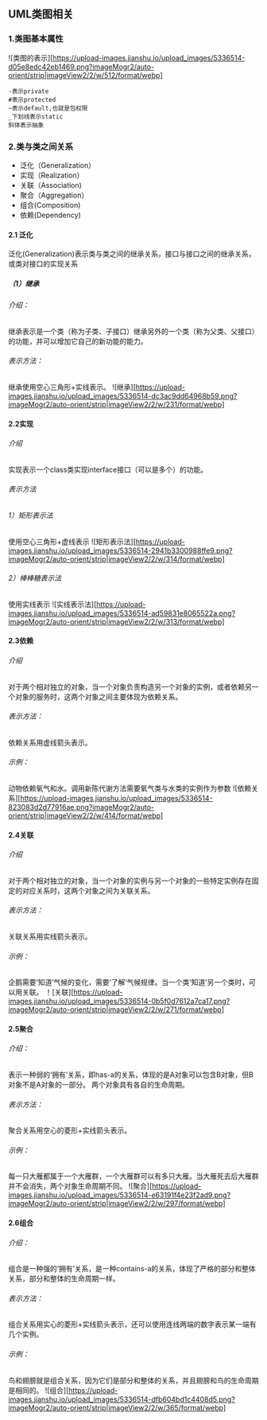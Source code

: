 ## UML类图相关

### 1.类图基本属性
![类图的表示][https://upload-images.jianshu.io/upload_images/5336514-d05e8edc42eb1469.png?imageMogr2/auto-orient/strip|imageView2/2/w/512/format/webp]
```
-表示private  
#表示protected
~表示default,也就是包权限  
_下划线表示static  
斜体表示抽象  
```
### 2.类与类之间关系
* 泛化（Generalization）
* 实现（Realization）
* 关联（Association)
* 聚合（Aggregation）
* 组合(Composition)
* 依赖(Dependency)

#### 2.1 泛化
泛化(Generalization)表示类与类之间的继承关系，接口与接口之间的继承关系，或类对接口的实现关系
##### （1）继承
###### 介绍：
继承表示是一个类（称为子类、子接口）继承另外的一个类（称为父类、父接口）的功能，并可以增加它自己的新功能的能力。
###### 表示方法：
继承使用空心三角形+实线表示。
![继承][https://upload-images.jianshu.io/upload_images/5336514-dc3ac9dd64968b59.png?imageMogr2/auto-orient/strip|imageView2/2/w/231/format/webp]

#### 2.2实现
###### 介绍
实现表示一个class类实现interface接口（可以是多个）的功能。
###### 表示方法
###### 1）矩形表示法
使用空心三角形+虚线表示
![矩形表示法][https://upload-images.jianshu.io/upload_images/5336514-2941b3300988ffe9.png?imageMogr2/auto-orient/strip|imageView2/2/w/314/format/webp]
###### 2）棒棒糖表示法
使用实线表示
![实线表示法][https://upload-images.jianshu.io/upload_images/5336514-ad59831e8065522a.png?imageMogr2/auto-orient/strip|imageView2/2/w/313/format/webp]

#### 2.3依赖
###### 介绍
对于两个相对独立的对象，当一个对象负责构造另一个对象的实例，或者依赖另一个对象的服务时，这两个对象之间主要体现为依赖关系。
###### 表示方法：
依赖关系用虚线箭头表示。
###### 示例：
动物依赖氧气和水。调用新陈代谢方法需要氧气类与水类的实例作为参数
![依赖关系][https://upload-images.jianshu.io/upload_images/5336514-823083d2d77916ae.png?imageMogr2/auto-orient/strip|imageView2/2/w/414/format/webp]

#### 2.4关联
###### 介绍
对于两个相对独立的对象，当一个对象的实例与另一个对象的一些特定实例存在固定的对应关系时，这两个对象之间为关联关系。
###### 表示方法：
关联关系用实线箭头表示。
###### 示例：
企鹅需要‘知道’气候的变化，需要‘了解’气候规律。当一个类‘知道’另一个类时，可以用关联。
！[关联][https://upload-images.jianshu.io/upload_images/5336514-0b5f0d7612a7ca17.png?imageMogr2/auto-orient/strip|imageView2/2/w/271/format/webp]

#### 2.5聚合
###### 介绍：
表示一种弱的‘拥有’关系，即has-a的关系，体现的是A对象可以包含B对象，但B对象不是A对象的一部分。 两个对象具有各自的生命周期。
###### 表示方法：
聚合关系用空心的菱形+实线箭头表示。
###### 示例：
每一只大雁都属于一个大雁群，一个大雁群可以有多只大雁。当大雁死去后大雁群并不会消失，两个对象生命周期不同。
![聚合][https://upload-images.jianshu.io/upload_images/5336514-e63191f4e23f2ad9.png?imageMogr2/auto-orient/strip|imageView2/2/w/297/format/webp]

#### 2.6组合
###### 介绍：
组合是一种强的‘拥有’关系，是一种contains-a的关系，体现了严格的部分和整体关系，部分和整体的生命周期一样。
###### 表示方法：
组合关系用实心的菱形+实线箭头表示，还可以使用连线两端的数字表示某一端有几个实例。
###### 示例：
鸟和翅膀就是组合关系，因为它们是部分和整体的关系，并且翅膀和鸟的生命周期是相同的。
![组合][https://upload-images.jianshu.io/upload_images/5336514-dfb604bd1c4408d5.png?imageMogr2/auto-orient/strip|imageView2/2/w/365/format/webp]

